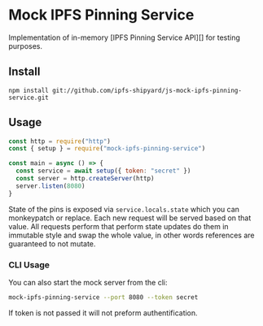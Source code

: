 # Mock IPFS Pinning Service

Implementation of in-memory [IPFS Pinning Service API][] for testing purposes.

## Install

```
npm install git://github.com/ipfs-shipyard/js-mock-ipfs-pinning-service.git
```

## Usage

```js
const http = require("http")
const { setup } = require("mock-ipfs-pinning-service")

const main = async () => {
  const service = await setup({ token: "secret" })
  const server = http.createServer(http)
  server.listen(8080)
}
```

State of the pins is exposed via `service.locals.state` which you can monkeypatch or replace. Each new request will be served based on that value. All requests perform that perform state updates do them in immutable style and swap the whole value, in other words references are guaranteed to not mutate.

### CLI Usage

You can also start the mock server from the cli:

```sh
mock-ipfs-pinning-service --port 8080 --token secret
```

If token is not passed it will not preform authentification.
